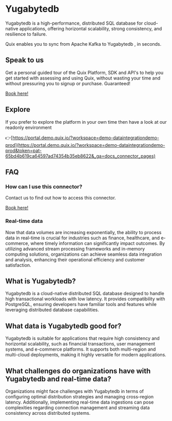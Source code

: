 <!--[tech-name]-->
# Yugabytedb

<!--[blurb-about-tech]-->
Yugabytedb is a high-performance, distributed SQL database for cloud-native applications, offering horizontal scalability, strong consistency, and resilience to failure.

Quix enables you to sync from Apache Kafka <span id="to_or_from">to</span> <span id="techname">Yugabytedb</span> , in seconds.

## Speak to us

Get a personal guided tour of the Quix Platform, SDK and API's to help you get started with assessing and using Quix, without wasting your time and without pressuring you to signup or purchase. Guaranteed!

[Book here!](https://quix.io/book-a-demo)

## Explore

If you prefer to explore the platform in your own time then have a look at our readonly environment

👉[https://portal.demo.quix.io/?workspace=demo-dataintegrationdemo-prod](https://portal.demo.quix.io/?workspace=demo-dataintegrationdemo-prod&token=pat-65bd4b619ca64597ad74354b35eb8622&_ga=docs_connector_pages)

## FAQ 

### How can I use this connector?

Contact us to find out how to access this connector.

[Book here!](https://quix.io/book-a-demo)

### Real-time data

Now that data volumes are increasing exponentially, the ability to process data in real-time is crucial for industries such as finance, healthcare, and e-commerce, where timely information can significantly impact outcomes. By utilizing advanced stream processing frameworks and in-memory computing solutions, organizations can achieve seamless data integration and analysis, enhancing their operational efficiency and customer satisfaction.

## What is <span id="techname">Yugabytedb</span>?

<!--[tech-seo-text]-->
Yugabytedb is a cloud-native distributed SQL database designed to handle high transactional workloads with low latency. It provides compatibility with PostgreSQL, ensuring developers have familiar tools and features while leveraging distributed database capabilities.

## What data is <span id="techname">Yugabytedb</span> good for?

<!--[tech-data-seo-text]-->
Yugabytedb is suitable for applications that require high consistency and horizontal scalability, such as financial transactions, user management systems, and e-commerce platforms. It supports both multi-region and multi-cloud deployments, making it highly versatile for modern applications.

## What challenges do organizations have with <span id="techname">Yugabytedb</span> and real-time data?

<!--[tech-challenges-seo-text]-->
Organizations might face challenges with Yugabytedb in terms of configuring optimal distribution strategies and managing cross-region latency. Additionally, implementing real-time data ingestions can pose complexities regarding connection management and streaming data consistency across distributed systems.